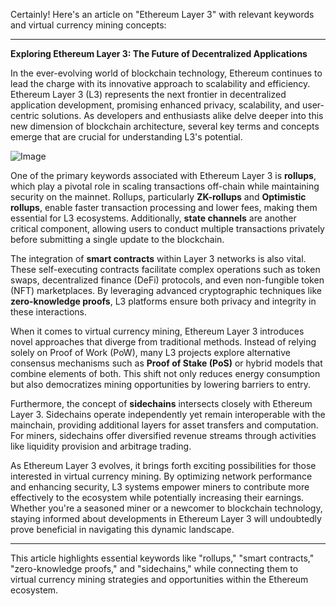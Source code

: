 Certainly! Here's an article on "Ethereum Layer 3" with relevant keywords and virtual currency mining concepts:

---

**Exploring Ethereum Layer 3: The Future of Decentralized Applications**

In the ever-evolving world of blockchain technology, Ethereum continues to lead the charge with its innovative approach to scalability and efficiency. Ethereum Layer 3 (L3) represents the next frontier in decentralized application development, promising enhanced privacy, scalability, and user-centric solutions. As developers and enthusiasts alike delve deeper into this new dimension of blockchain architecture, several key terms and concepts emerge that are crucial for understanding L3's potential.

![Image](https://github.com/user-attachments/assets/31692037-0104-4703-abd1-696b6a7dd41b)

One of the primary keywords associated with Ethereum Layer 3 is **rollups**, which play a pivotal role in scaling transactions off-chain while maintaining security on the mainnet. Rollups, particularly **ZK-rollups** and **Optimistic rollups**, enable faster transaction processing and lower fees, making them essential for L3 ecosystems. Additionally, **state channels** are another critical component, allowing users to conduct multiple transactions privately before submitting a single update to the blockchain.

The integration of **smart contracts** within Layer 3 networks is also vital. These self-executing contracts facilitate complex operations such as token swaps, decentralized finance (DeFi) protocols, and even non-fungible token (NFT) marketplaces. By leveraging advanced cryptographic techniques like **zero-knowledge proofs**, L3 platforms ensure both privacy and integrity in these interactions.

When it comes to virtual currency mining, Ethereum Layer 3 introduces novel approaches that diverge from traditional methods. Instead of relying solely on Proof of Work (PoW), many L3 projects explore alternative consensus mechanisms such as **Proof of Stake (PoS)** or hybrid models that combine elements of both. This shift not only reduces energy consumption but also democratizes mining opportunities by lowering barriers to entry.

Furthermore, the concept of **sidechains** intersects closely with Ethereum Layer 3. Sidechains operate independently yet remain interoperable with the mainchain, providing additional layers for asset transfers and computation. For miners, sidechains offer diversified revenue streams through activities like liquidity provision and arbitrage trading.

As Ethereum Layer 3 evolves, it brings forth exciting possibilities for those interested in virtual currency mining. By optimizing network performance and enhancing security, L3 systems empower miners to contribute more effectively to the ecosystem while potentially increasing their earnings. Whether you're a seasoned miner or a newcomer to blockchain technology, staying informed about developments in Ethereum Layer 3 will undoubtedly prove beneficial in navigating this dynamic landscape.

--- 

This article highlights essential keywords like "rollups," "smart contracts," "zero-knowledge proofs," and "sidechains," while connecting them to virtual currency mining strategies and opportunities within the Ethereum ecosystem.